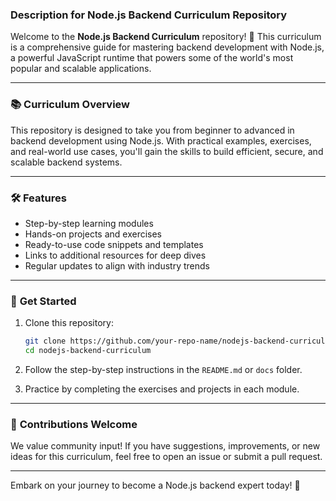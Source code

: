 ### Description for Node.js Backend Curriculum Repository

Welcome to the **Node.js Backend Curriculum** repository! 🌟 This curriculum is a comprehensive guide for mastering backend development with Node.js, a powerful JavaScript runtime that powers some of the world's most popular and scalable applications.

---

### 📚 **Curriculum Overview**

This repository is designed to take you from beginner to advanced in backend development using Node.js. With practical examples, exercises, and real-world use cases, you'll gain the skills to build efficient, secure, and scalable backend systems.

---


### 🛠️ **Features**

- Step-by-step learning modules
- Hands-on projects and exercises
- Ready-to-use code snippets and templates
- Links to additional resources for deep dives
- Regular updates to align with industry trends

---

### 🚀 **Get Started**

1. Clone this repository:  
   ```bash
   git clone https://github.com/your-repo-name/nodejs-backend-curriculum.git
   cd nodejs-backend-curriculum
   ```

2. Follow the step-by-step instructions in the `README.md` or `docs` folder.

3. Practice by completing the exercises and projects in each module.

---

### 🎯 **Contributions Welcome**

We value community input! If you have suggestions, improvements, or new ideas for this curriculum, feel free to open an issue or submit a pull request.

---

Embark on your journey to become a Node.js backend expert today! 🚀
